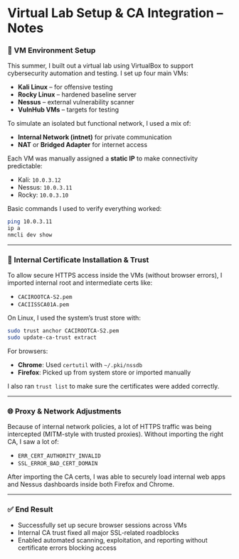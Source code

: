 # Virtual Lab Setup & CA Integration – Notes

### 🧱 VM Environment Setup

This summer, I built out a virtual lab using VirtualBox to support cybersecurity automation and testing. I set up four main VMs:

- **Kali Linux** – for offensive testing
- **Rocky Linux** – hardened baseline server
- **Nessus** – external vulnerability scanner
- **VulnHub VMs** – targets for testing

To simulate an isolated but functional network, I used a mix of:
- **Internal Network (intnet)** for private communication
- **NAT** or **Bridged Adapter** for internet access

Each VM was manually assigned a **static IP** to make connectivity predictable:
- Kali: `10.0.3.12`
- Nessus: `10.0.3.11`
- Rocky: `10.0.3.10`

Basic commands I used to verify everything worked:
```bash
ping 10.0.3.11
ip a
nmcli dev show
```

---

### 🔐 Internal Certificate Installation & Trust

To allow secure HTTPS access inside the VMs (without browser errors), I imported internal root and intermediate certs like:

- `CACIROOTCA-S2.pem`
- `CACIISSCA01A.pem`

On Linux, I used the system’s trust store with:

```bash
sudo trust anchor CACIROOTCA-S2.pem
sudo update-ca-trust extract
```

For browsers:
- **Chrome**: Used `certutil` with `~/.pki/nssdb`
- **Firefox**: Picked up from system store or imported manually

I also ran `trust list` to make sure the certificates were added correctly.

---

### 🌐 Proxy & Network Adjustments

Because of internal network policies, a lot of HTTPS traffic was being intercepted (MITM-style with trusted proxies). Without importing the right CA, I saw a lot of:

- `ERR_CERT_AUTHORITY_INVALID`
- `SSL_ERROR_BAD_CERT_DOMAIN`

After importing the CA certs, I was able to securely load internal web apps and Nessus dashboards inside both Firefox and Chrome.

---

### ✅ End Result

- Successfully set up secure browser sessions across VMs
- Internal CA trust fixed all major SSL-related roadblocks
- Enabled automated scanning, exploitation, and reporting without certificate errors blocking access
